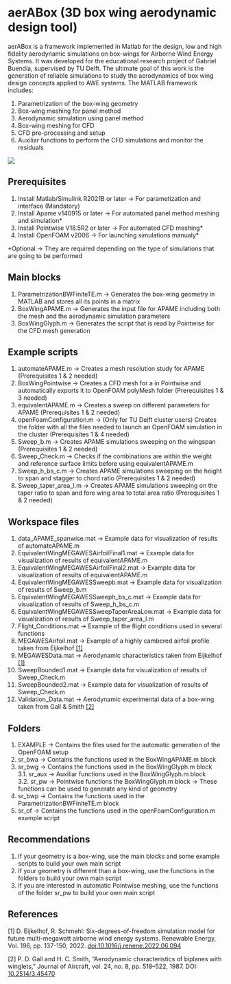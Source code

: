 # aerABox (3D box wing aerodynamic design tool)
aerABox is a framework implemented in Matlab for the design, low and high fidelity aerodynamic simulations on box-wings for Airborne Wind Energy Systems. It was developed for the educational research project of Gabriel Buendía, supervised by TU Delft. The ultimate goal of this work is the generation of reliable simulations to study the aerodynamics of box wing design concepts applied to AWE systems. The MATLAB framework includes:
1. Parametrization of the box-wing geometry
2. Box-wing meshing for panel method
3. Aerodynamic simulation using panel method
4. Box-wing meshing for CFD
5. CFD pre-processing and setup 
6. Auxiliar functions to perform the CFD simulations and monitor the residuals

![](GB2022_BoxWing.png)

## Prerequisites
1. Install Matlab/Simulink R2021B or later -> For parametization and interface (Mandatory)
2. Install Apame v140915 or later -> For automated panel method meshing and simulation*
3. Install Pointwise V18.5R2 or later -> For automated CFD meshing*
4. Install OpenFOAM v2006 -> For launching simulations manualy*

*Optional -> They are required depending on the type of simulations that are going to be performed
## Main blocks
1. ParametrizationBWFiniteTE.m -> Generates the box-wing geometry in MATLAB and stores all its points in a matrix
2. BoxWingAPAME.m -> Generates the input file for APAME including both the mesh and the aerodynamic simulation parameters
3. BoxWingGlyph.m -> Generates the script that is read by Pointwise for the CFD mesh generation
## Example scripts 
1. automateAPAME.m -> Creates a mesh resolution study for APAME (Prerequisites 1 & 2 needed)
2. BoxWingPointwise -> Creates a CFD mesh for a in Pointwise and automatically exports it to OpenFOAM polyMesh folder (Prerequisites 1 & 3 needed)
3. equivalentAPAME.m -> Creates a sweep on different parameters for APAME (Prerequisites 1 & 2 needed)
4. openFoamConfiguration.m -> (Only for TU Delft cluster users) Creates the folder with all the files needed to launch an OpenFOAM simulation in the cluster (Prerequisites 1 & 4 needed)
5. Sweep_b.m -> Creates APAME simulations sweeping on the wingspan (Prerequisites 1 & 2 needed)
6. Sweep_Check.m -> Checks if the combinations are within the weight and reference surface limits before using equivalentAPAME.m
7. Sweep_h_bs_c.m ->  Creates APAME simulations sweeping on the height to span and stagger to chord ratio (Prerequisites 1 & 2 needed)
8. Sweep_taper_area_l.m -> Creates APAME simulations sweeping on the taper ratio to span and fore wing area to total area ratio (Prerequisites 1 & 2 needed)
## Workspace files
1. data_APAME_spanwise.mat -> Example data for visualization of results of automateAPAME.m
2. EquivalentWingMEGAWESAirfoilFinal1.mat -> Example data for visualization of results of equivalentAPAME.m
3. EquivalentWingMEGAWESAirfoilFinal2.mat -> Example data for visualization of results of equivalentAPAME.m
4. EquivalentWingMEGAWESSweepb.mat -> Example data for visualization of results of Sweep_b.m
5. EquivalentWingMEGAWESSweeph_bs_c.mat -> Example data for visualization of results of Sweep_h_bs_c.m
6. EquivalentWingMEGAWESSweepTaperAreaLow.mat -> Example data for visualization of results of Sweep_taper_area_l.m
7. Flight_Conditions.mat -> Example of the flight conditions used in several functions
8. MEGAWESAirfoil.mat -> Example of a highly cambered airfoil profile taken from Eijkelhof [[1]](#References)
9. MEGAWESData.mat -> Aerodynamic characteristics taken from Eijkelhof [[1]](#References)
10. SweepBounded1.mat -> Example data for visualization of results of Sweep_Check.m
11. SweepBounded2.mat -> Example data for visualization of results of Sweep_Check.m
12. Validation_Data.mat -> Aerodynamic experimental data of a box-wing taken from Gall & Smith [[2]](#References)
## Folders
1. EXAMPLE -> Contains the files used for the automatic generation of the OpenFOAM setup
2. sr_bwa -> Contains the functions used in the BoxWingAPAME.m block
3. sr_bwg -> Contains the functions used in the BoxWingGlyph.m block <br />
 3.1. sr_aux -> Auxiliar functions used in the BoxWingGlyph.m block <br />
 3.2. sr_pw -> Pointwise functions the BoxWingGlyph.m block -> These functions can be used to generate any kind of geometry
4. sr_bwp -> Contains the functions used in the ParametrizationBWFiniteTE.m block
5. sr_of -> Contains the functions used in the openFoamConfiguration.m example script
## Recommendations
1. If your geometry is a box-wing, use the main blocks and some example scripts to build your own main script
2. If your geometry is different than a box-wing, use the functions in the folders to build your own main script
3. If you are interested in automatic Pointwise meshing, use the functions of the folder sr_pw to build your own main script 
## References
[1] D. Eijkelhof, R. Schmehl: Six-degrees-of-freedom simulation model for future multi-megawatt airborne wind energy systems. Renewable Energy, Vol. 196, pp. 137-150, 2022. [doi:10.1016/j.renene.2022.06.094](https://doi.org/10.1016/j.renene.2022.06.094)

[2] P. D. Gall and H. C. Smith, “Aerodynamic characteristics of biplanes with winglets,” Journal of Aircraft,
vol. 24, no. 8, pp. 518–522, 1987. DOI: [10.2514/3.45470](https://arc.aiaa.org/doi/10.2514/3.45470)
